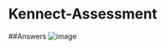 # Kennect-Assessment 
##Answers
![image](https://user-images.githubusercontent.com/66299967/203593950-c73ef56d-1751-4575-8a9c-c5a624c4c7a6.png)
